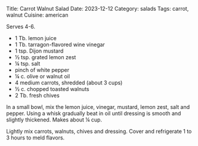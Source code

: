Title: Carrot Walnut Salad
Date: 2023-12-12
Category: salads
Tags: carrot, walnut
Cuisine: american

Serves 4-6.

* 1 Tb. lemon juice
* 1 Tb. tarragon-flavored wine vinegar
* 1 tsp. Dijon mustard
* ½ tsp. grated lemon zest
* ¼ tsp. salt
* pinch of white pepper
* ¼ c. olive or walnut oil
* 4 medium carrots, shredded (about 3 cups)
* ½ c. chopped toasted walnuts
* 2 Tb. fresh chives

In a small bowl, mix the lemon juice, vinegar, mustard, lemon zest, salt and
pepper. Using a whisk gradually beat in oil until dressing is smooth and
slightly thickened. Makes about ¼ cup.

Lightly mix carrots, walnuts, chives and dressing. Cover and refrigerate 1 to
3 hours to meld flavors.